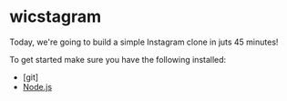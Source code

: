 # wicstagram

Today, we're going to build a simple Instagram clone in juts 45 minutes!

To get started make sure you have the following installed:
- [git]
- [Node.js](https://nodejs.org/en/)
